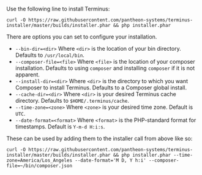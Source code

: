 Use the following line to install Terminus:
```
curl -O https://raw.githubusercontent.com/pantheon-systems/terminus-installer/master/builds/installer.phar && php installer.phar
```

There are options you can set to configure your installation.
- `--bin-dir=<dir>` Where `<dir>` is the location of your bin directory. Defaults to `/usr/local/bin`.
- `--composer-file=<file>` Where `<file>` is the location of your composer installation. Defaults to using `composer` and installing `composer` if it is not apparent.
- `--install-dir=<dir>` Where `<dir>` is the directory to which you want Composer to install Terminus. Defaults to a Composer global install.
- `--cache-dir=<dir>` Where `<dir>` is your desired Terminus cache directory. Defaults to `$HOME/.terminus/cache`.
- `--time-zone=<zone>` Where `<zone>` is your desired time zone. Default is `UTC`.
- `--date-format=<format>` Where `<format>` is the PHP-standard format for timestamps. Default is `Y-m-d H:i:s`.

These can be used by adding them to the installer call from above like so:
```
curl -O https://raw.githubusercontent.com/pantheon-systems/terminus-installer/master/builds/installer.phar && php installer.phar --time-zone=America/Los_Angeles --date-format='M D, Y h:i' --composer-file=~/bin/composer.json
```
